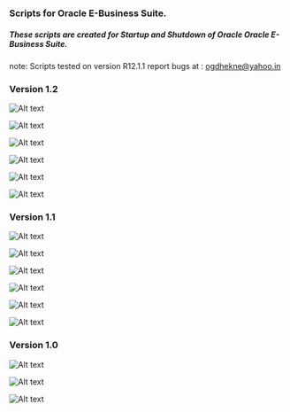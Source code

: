 
### Scripts for Oracle E-Business Suite.
##### These scripts are created for Startup and Shutdown of Oracle Oracle E-Business Suite. 
note: Scripts tested on version R12.1.1
report bugs at : ogdhekne@yahoo.in

### Version 1.2

![Alt text](https://github.com/ogdhekne/r12ebs/blob/master/images/v1.2/image1.png "EBS-Profile Form")

![Alt text](https://github.com/ogdhekne/r12ebs/blob/master/images/v1.2/image2.png "EBS-Profile Created")

![Alt text](https://github.com/ogdhekne/r12ebs/blob/master/images/v1.2/image3.png "Main-Menu")

![Alt text](https://github.com/ogdhekne/r12ebs/blob/master/images/v1.2/image4.png "Status while action")

![Alt text](https://github.com/ogdhekne/r12ebs/blob/master/images/v1.2/image5.png "Check realtime status of Apps-DB Services")

![Alt text](https://github.com/ogdhekne/r12ebs/blob/master/images/v1.2/image6.png "Status")

### Version 1.1

![Alt text](https://github.com/ogdhekne/r12ebs/blob/master/images/v1.1/image1.png "EBS-Profile Form")

![Alt text](https://github.com/ogdhekne/r12ebs/blob/master/images/v1.1/image2.png "EBS-Profile Created")

![Alt text](https://github.com/ogdhekne/r12ebs/blob/master/images/v1.1/image3.png "Main-Menu")

![Alt text](https://github.com/ogdhekne/r12ebs/blob/master/images/v1.1/image4.png "Status while action")

![Alt text](https://github.com/ogdhekne/r12ebs/blob/master/images/v1.1/image5.png "Check realtime status of Apps-DB Services")

![Alt text](https://github.com/ogdhekne/r12ebs/blob/master/images/v1.1/image6.png "Status")


### Version 1.0

![Alt text](https://github.com/ogdhekne/r12ebs/blob/master/images/v1.0/image1.png "Main-Menu")

![Alt text](https://github.com/ogdhekne/r12ebs/blob/master/images/v1.0/image2.png "While action")

![Alt text](https://github.com/ogdhekne/r12ebs/blob/master/images/v1.0/image3.png "Status-log")
